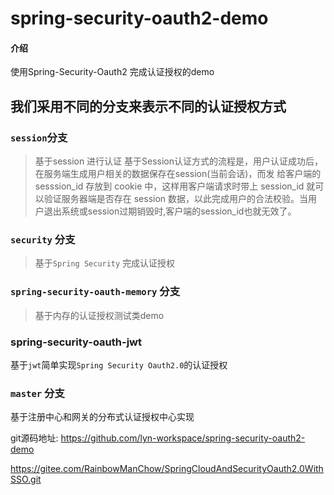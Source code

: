 # spring-security-oauth2-demo

#### 介绍
使用Spring-Security-Oauth2 完成认证授权的demo 


## 我们采用不同的分支来表示不同的认证授权方式

### `session`分支
> 基于session 进行认证
基于Session认证方式的流程是，用户认证成功后，在服务端生成用户相关的数据保存在session(当前会话)，而发 给客户端的 sesssion_id 存放到 cookie 中，这样用客户端请求时带上 session_id 就可以验证服务器端是否存在 session 数据，以此完成用户的合法校验。当用户退出系统或session过期销毁时,客户端的session_id也就无效了。 


### `security`  分支
> 基于`Spring Security` 完成认证授权

### `spring-security-oauth-memory` 分支
> 基于内存的认证授权测试类demo



### spring-security-oauth-jwt
基于`jwt`简单实现`Spring Security Oauth2.0`的认证授权

### `master` 分支
 基于注册中心和网关的分布式认证授权中心实现

git源码地址: https://github.com/lyn-workspace/spring-security-oauth2-demo

https://gitee.com/RainbowManChow/SpringCloudAndSecurityOauth2.0WithSSO.git
